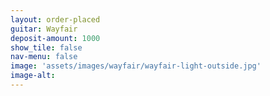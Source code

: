 ```yaml
---
layout: order-placed
guitar: Wayfair
deposit-amount: 1000
show_tile: false
nav-menu: false
image: 'assets/images/wayfair/wayfair-light-outside.jpg'
image-alt: 
---
```



